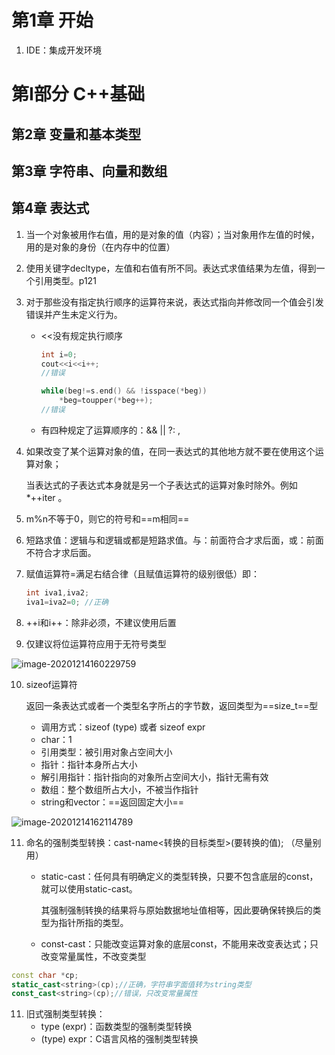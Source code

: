 # 第1章 开始

1. IDE：集成开发环境

# 第I部分 C++基础

## 第2章 变量和基本类型

## 第3章 字符串、向量和数组

## 第4章 表达式

1. 当一个对象被用作右值，用的是对象的值（内容）；当对象用作左值的时候，用的是对象的身份（在内存中的位置）

2. 使用关键字decltype，左值和右值有所不同。表达式求值结果为左值，得到一个引用类型。p121

3. 对于那些没有指定执行顺序的运算符来说，表达式指向并修改同一个值会引发错误并产生未定义行为。

   - <<没有规定执行顺序

     ```c++
     int i=0;
     cout<<i<<i++;
     //错误
     
     while(beg!=s.end() && !isspace(*beg))
         *beg=toupper(*beg++);
     //错误
     ```
     
   - 有四种规定了运算顺序的：&&     ||      ?:        ,
   
4. 如果改变了某个运算对象的值，在同一表达式的其他地方就不要在使用这个运算对象；

   当表达式的子表达式本身就是另一个子表达式的运算对象时除外。例如*++iter 。

5. m%n不等于0，则它的符号和==m相同==

6. 短路求值：逻辑与和逻辑或都是短路求值。与：前面符合才求后面，或：前面不符合才求后面。

7. 赋值运算符=满足右结合律（且赋值运算符的级别很低）即：

   ```c++
   int iva1,iva2;
   iva1=iva2=0; //正确
   ```

8. ++i和i++：除非必须，不建议使用后置

9. 仅建议将位运算符应用于无符号类型

![image-20201214160229759](../Typora笔记/assets/image-20201214160229759.png)

10. sizeof运算符

    返回一条表达式或者一个类型名字所占的字节数，返回类型为==size_t==型

    - 调用方式：sizeof (type) 或者 sizeof expr
    - char：1
    - 引用类型：被引用对象占空间大小
    - 指针：指针本身所占大小
    - 解引用指针：指针指向的对象所占空间大小，指针无需有效
    - 数组：整个数组所占大小，不被当作指针
    - string和vector：==返回固定大小==

![image-20201214162114789](../Typora笔记/assets/image-20201214162114789.png)

11. 命名的强制类型转换：cast-name\<转换的目标类型>(要转换的值);  （尽量别用）

    - static-cast：任何具有明确定义的类型转换，只要不包含底层的const，就可以使用static-cast。

      其强制强制转换的结果将与原始数据地址值相等，因此要确保转换后的类型为指针所指的类型。

    - const-cast：只能改变运算对象的底层const，不能用来改变表达式；只改变常量属性，不改变类型

```c++
const char *cp;
static_cast<string>(cp);//正确，字符串字面值转为string类型
const_cast<string>(cp);//错误，只改变常量属性
```

11. 旧式强制类型转换：
    - type (expr)：函数类型的强制类型转换
    - (type) expr：C语言风格的强制类型转换